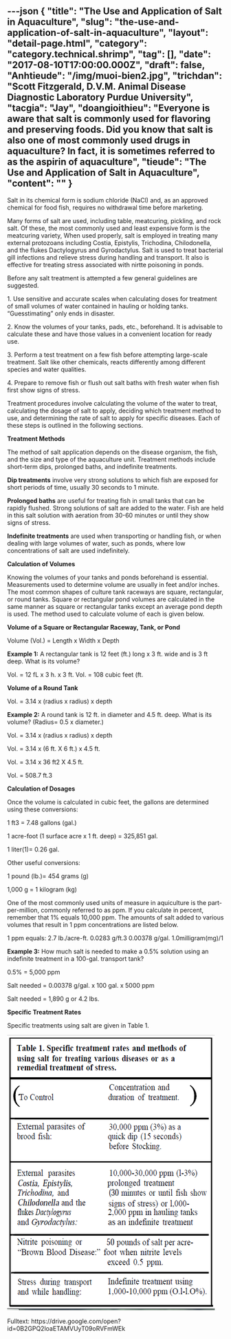 ---json
{
    "title": "The Use and Application of Salt in Aquaculture",
    "slug": "the-use-and-application-of-salt-in-aquaculture",
    "layout": "detail-page.html",
    "category": "category.technical.shrimp",
    "tag": [],
    "date": "2017-08-10T17:00:00.000Z",
    "draft": false,
    "Anhtieude": "/img/muoi-bien2.jpg",
    "trichdan": "Scott Fitzgerald, D.V.M. Animal Disease Diagnostic Laboratory Purdue University",
    "tacgia": "Jay",
    "doangioithieu": "Everyone is aware that salt is commonly used for flavoring and preserving foods. Did you know that salt is also one of most commonly used drugs in aquaculture? In fact, it is sometimes referred to as the aspirin of aquaculture",
    "tieude": "The Use and Application of Salt in Aquaculture",
    "__content__": ""
}
---
<p><span style="font-size:14px">Salt in its chemical form is sodium chloride (NaCl) and, as an approved chemical for food fish, requires no withdrawal time before marketing.</span></p>

<p><span style="font-size:14px">Many forms of salt are used, including table, meatcuring, pickling, and rock salt. Of these, the most commonly used and least expensive form is the meatcuring variety, When used properly, salt is employed in treating many external protozoans including Costia, Epistylis, Trichodina, Chilodonella, and the flukes Dactylogyrus and Gyrodactylus. Salt is used to treat bacterial gill infections and relieve stress during handling and transport. It also is effective for treating stress associated with nirtte poisoning in ponds.</span></p>

<p><span style="font-size:14px">Before any salt treatment is attempted a few general guidelines are suggested.</span></p>

<p><span style="font-size:14px">1. Use sensitive and accurate scales when calculating doses for treatment of small volumes of water contained in hauling or holding tanks. &ldquo;Guesstimating&rdquo; only ends in disaster.</span></p>

<p><span style="font-size:14px">2. Know the volumes of your tanks, pads, etc., beforehand. It is advisable to calculate these and have those values in a convenient location for ready use.</span></p>

<p><span style="font-size:14px">3. Perform a test treatment on a few fish before attempting large-scale treatment. Salt like other chemicals, reacts differently among different species and water qualities.</span></p>

<p><span style="font-size:14px">4. Prepare to remove fish or flush out salt baths with fresh water when fish first show signs of stress.</span></p>

<p><span style="font-size:14px">Treatment procedures involve calculating the volume of the water to treat, calculating the dosage of salt to apply, deciding which treatment method to use, and determining the rate of salt to apply for specific diseases. Each of these steps is outlined in the following sections.</span></p>

<p><span style="font-size:14px"><strong>Treatment Methods</strong></span></p>

<p><span style="font-size:14px">The method of salt application depends on the disease organism, the fish, and the size and type of the aquaculture unit. Treatment methods include short-term dips, prolonged baths, and indefinite treatments.</span></p>

<p><span style="font-size:14px"><strong>Dip treatments</strong> involve very strong solutions to which fish are exposed for short periods of time, usually 30 seconds to 1 minute.</span></p>

<p><span style="font-size:14px"><strong>Prolonged baths</strong> are useful for treating fish in small tanks that can be rapidly flushed. Strong solutions of salt are added to the water. Fish are held in this salt solution with aeration from 30-60 minutes or until they show signs of stress.</span></p>

<p><span style="font-size:14px"><strong>Indefinite treatments</strong> are used when transporting or handling fish, or when dealing with large volumes of water, such as ponds, where low concentrations of salt are used indefinitely.</span></p>

<p><span style="font-size:14px"><strong>Calculation of Volumes</strong></span></p>

<p><span style="font-size:14px">Knowing the volumes of your tanks and ponds beforehand is essential. Measurements used to determine volume are usually in feet and/or inches. The most common shapes of culture tank raceways are square, rectangular, or round tanks. Square or&nbsp;rectangular pond volumes are calculated in the same manner as square or rectangular tanks except an average pond depth is used. The method used to calculate volume of each is given below.</span></p>

<p><span style="font-size:14px"><strong>Volume of a Square or Rectangular Raceway, Tank, or Pond</strong></span></p>

<p><span style="font-size:14px">Volume (Vol.) = Length x Width x Depth</span></p>

<p><span style="font-size:14px"><strong>Example 1:</strong> A rectangular tank is 12 feet (ft.) long x 3 ft. wide and is 3 ft deep. What is its volume?</span></p>

<p><span style="font-size:14px">Vol. = 12 fL x 3 h. x 3 ft. Vol. = 108 cubic feet (ft.</span></p>

<p><span style="font-size:14px"><strong>Volume of a Round Tank</strong></span></p>

<p><span style="font-size:14px">Vol. = 3.14 x (radius x radius) x depth</span></p>

<p><span style="font-size:14px"><strong>Example 2:</strong> A round tank is 12 ft. in diameter and 4.5 ft. deep. What is its volume? (Radius= 0.5 x diameter.)</span></p>

<p><span style="font-size:14px">Vol. = 3.14 x (radius x radius) x depth</span></p>

<p><span style="font-size:14px">Vol. = 3.14 x (6 ft. X 6 ft.) x 4.5 ft.</span></p>

<p><span style="font-size:14px">Vol. = 3.14 x 36 ft2 X 4.5 ft.</span></p>

<p><span style="font-size:14px">Vol. = 508.7 ft.3</span></p>

<p><span style="font-size:14px"><strong>Calculation of Dosages</strong></span></p>

<p><span style="font-size:14px">Once the volume is calculated in cubic feet, the gallons are determined using these conversions:</span></p>

<p><span style="font-size:14px">1 ft3 = 7.48 gallons (gal.)</span></p>

<p><span style="font-size:14px">1 acre-foot (1 surface acre x 1 ft. deep) = 325,851 gal.</span></p>

<p><span style="font-size:14px">1 liter(1)= 0.26 gal.</span></p>

<p><span style="font-size:14px">Other useful conversions:</span></p>

<p><span style="font-size:14px">1 pound (lb.)= 454 grams (g)</span></p>

<p><span style="font-size:14px">1,000 g = 1 kilogram (kg)</span></p>

<p><span style="font-size:14px">One of the most commonly used units of measure in aquiculture is the part-per-million, commonly referred to as ppm. If you calculate in percent, remember that 1% equals 10,000 ppm. The amounts of salt added to various volumes that result in 1 ppm concentrations are listed below.</span></p>

<p><span style="font-size:14px">1 ppm equals: 2.7 lb./acre-ft. 0.0283 g/ft.3 0.00378 g/gal. 1.0milligram(mg)/1</span></p>

<p><span style="font-size:14px"><strong>Example 3:</strong> How much salt is needed to make a 0.5% solution using an indefinite treatment in a 100-gal. transport tank?</span></p>

<p><span style="font-size:14px">0.5% = 5,000 ppm</span></p>

<p><span style="font-size:14px">Salt needed = 0.00378 g/gal. x 100 gal. x 5000 ppm</span></p>

<p><span style="font-size:14px">Salt needed = 1,890 g or 4.2 lbs.</span></p>

<p><span style="font-size:14px"><strong>Specific Treatment Rates</strong></span></p>

<p><span style="font-size:14px">Specific treatments using salt are given in Table 1.</span></p>

<p><span style="font-size:14px"><img alt="" src="/img/Table1.png" /></span></p>

<p><span style="font-size:14px">Fulltext:&nbsp;https://drive.google.com/open?id=0B2GPQ2loaETAMVUyT09oRVFmWEk</span></p>

<p>&nbsp;</p>

